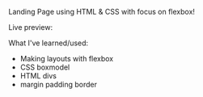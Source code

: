 Landing Page using HTML & CSS with focus on flexbox!

Live preview:


What I've learned/used:

- Making layouts with flexbox
- CSS boxmodel
- HTML divs 
- margin padding border